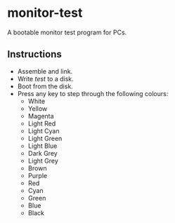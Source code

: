 # monitor-test

A bootable monitor test program for PCs.

## Instructions

- Assemble and link.
- Write *test* to a disk.
- Boot from the disk.
- Press any key to step through the following colours:
  * White
  * Yellow
  * Magenta
  * Light Red
  * Light Cyan
  * Light Green
  * Light Blue
  * Dark Grey
  * Light Grey
  * Brown
  * Purple
  * Red
  * Cyan
  * Green
  * Blue
  * Black
